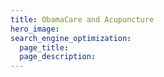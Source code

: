 ```yaml
---
title: ObamaCare and Acupuncture
hero_image: 
search_engine_optimization:
  page_title:
  page_description:
---
```


